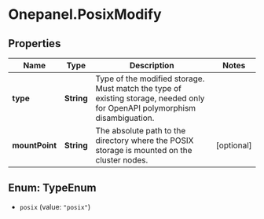 # Onepanel.PosixModify

## Properties
Name | Type | Description | Notes
------------ | ------------- | ------------- | -------------
**type** | **String** | Type of the modified storage. Must match the type of existing storage, needed only for OpenAPI polymorphism disambiguation. | 
**mountPoint** | **String** | The absolute path to the directory where the POSIX storage is mounted on the cluster nodes.  | [optional] 


<a name="TypeEnum"></a>
## Enum: TypeEnum


* `posix` (value: `"posix"`)




